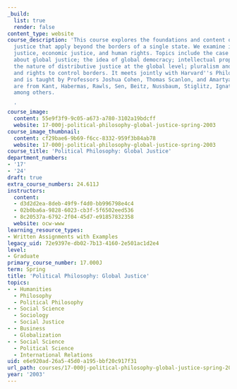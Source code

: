 ```yaml
---
_build:
  list: true
  render: false
content_type: website
course_description: 'This course explores the foundations and content of norms of
  justice that apply beyond the borders of a single state. We examine issues of political
  justice, economic justice, and human rights. Topics include the case for skepticism
  about global justice; the idea of global democracy; intellectual property rights;
  the nature of distributive justice at the global level; pluralism and human rights;
  and rights to control borders. It meets jointly with Harvard''s Philosophy 271,
  and is taught by Professors Joshua Cohen, Thomas Scanlon, and Amartya Sen. Readings
  are from Kant, Habermas, Rawls, Sen, Beitz, Nussbaum, Stiglitz, Ignatieff, Walzer,
  among others.

  '
course_image:
  content: 55e9f3f9-9c05-a673-a780-3102a19bdcff
  website: 17-000j-political-philosophy-global-justice-spring-2003
course_image_thumbnail:
  content: cf29bae6-9b69-f6cc-8332-959f3b84ab78
  website: 17-000j-political-philosophy-global-justice-spring-2003
course_title: 'Political Philosophy: Global Justice'
department_numbers:
- '17'
- '24'
draft: true
extra_course_numbers: 24.611J
instructors:
  content:
  - d3d2d2ea-8deb-49f9-f4d0-bb996798e4c4
  - 02b0ba6a-9828-6023-cb3f-5f6502eed536
  - 8c20537a-6792-2f04-45d7-e91857832358
  website: ocw-www
learning_resource_types:
- Written Assignments with Examples
legacy_uid: 72e9397e-db02-7b13-4160-2e501ac1d2e4
level:
- Graduate
primary_course_number: 17.000J
term: Spring
title: 'Political Philosophy: Global Justice'
topics:
- - Humanities
  - Philosophy
  - Political Philosophy
- - Social Science
  - Sociology
  - Social Justice
- - Business
  - Globalization
- - Social Science
  - Political Science
  - International Relations
uid: e6e920ad-26a5-45d0-a195-bbf20c917f31
url_path: courses/17-000j-political-philosophy-global-justice-spring-2003
year: '2003'
---
```

